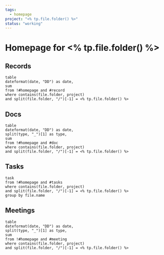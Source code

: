 ```yaml
---
tags: 
  - homepage
project: "<% tp.file.folder() %>"
status: "working"
---
```


# Homepage for <% tp.file.folder() %>

## Records

```dataview
table
dateformat(date, "DD") as date,
sum
from !#homepage and #record  
where contains(file.folder, project)
and split(file.folder, "/")[-1] = <% tp.file.folder() %>
```

## Docs

```dataview
table
dateformat(date, "DD") as date,
split(type, "_")[1] as type,
sum
from !#homepage and #doc 
where contains(file.folder, project)
and split(file.folder, "/")[-1] = <% tp.file.folder() %>
```

## Tasks

```dataview
task
from !#homepage and #tasks 
where contains(file.folder, project)
and split(file.folder, "/")[-1] = <% tp.file.folder() %>
group by file.name
```

## Meetings

```dataview
table
dateformat(date, "DD") as date,
split(type, "_")[1] as type,
sum
from !#homepage and #meeting 
where contains(file.folder, project)
and split(file.folder, "/")[-1] = <% tp.file.folder() %>
```
